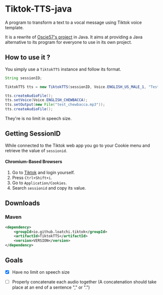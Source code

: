 # Tiktok-TTS-java
A program to transform a text to a vocal message using Tiktok voice template.</br>

It is a rewrite of [Oscie57's project](https://github.com/oscie57/tiktok-voice) in Java. It aims at providing a Java alternative to its program
for everyone to use in its own project.

## How to use it ?

You simply use a `TiktokTTS` instance and follow its format.</br>

```java
String sessionID;

TiktokTTS tts = new TiktokTTS(sessionID, Voice.ENGLISH_US_MALE_1, "Testing random things", new File("test.mp3"));

tts.createAudioFile();
tts.setVoice(Voice.ENGLISH_CHEWBACCA);
tts.setOutput(new File("test_chewbacca.mp3"));
tts.createAudioFile();

```

They're is no limit in speech size.


## Getting SessionID

While connected to the Tiktok web app you go to your Cookie menu and retrieve the value of `sessionid`.

#### Chromium-Based Browsers

1. Go to [Tiktok](https://www.tiktok.com/) and login yourself.
2. Press `Ctrl+Shift+i`.
3. Go to `Application/Cookies`.
4. Search `sessionid` and copy its value.

## Downloads

### Maven

```xml
<dependency>
    <groupId>io.github.loatchi.tiktok</groupId>
    <artifactId>TiktokTTS</artifactId>
    <version>VERSION</version>
</dependency>
```

## Goals

- [X] Have no limit on speech size
- [ ] Properly concatenate each audio together (A concatenation should take place at an end of a sentence "," or ".")


